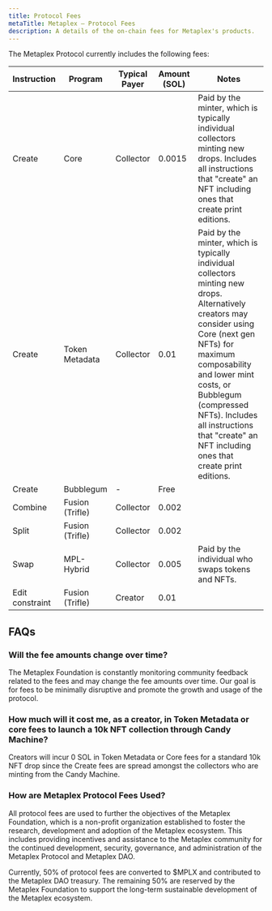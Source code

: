```yaml
---
title: Protocol Fees
metaTitle: Metaplex — Protocol Fees
description: A details of the on-chain fees for Metaplex's products.
---
```


The Metaplex Protocol currently includes the following fees:

| Instruction     | Program         | Typical Payer | Amount (SOL) | Notes                                                                                                                                                                                                                                                                                    |
| --------------- | --------------- | ------------- | ------------ | ---------------------------------------------------------------------------------------------------------------------------------------------------------------------------------------------------------------------------------------------------------------------------------------- |
| Create | Core | Collector | 0.0015 | Paid by the minter, which is typically individual collectors minting new drops. Includes all instructions that "create" an NFT including ones that create print editions. |
| Create          | Token Metadata  | Collector     | 0.01         | Paid by the minter, which is typically individual collectors minting new drops. Alternatively creators may consider using Core (next gen NFTs) for maximum composability and lower mint costs, or Bubblegum (compressed NFTs). Includes all instructions that "create" an NFT including ones that create print editions. |
| Create          | Bubblegum       | -             | Free |
| Combine         | Fusion (Trifle) | Collector     | 0.002        |                                                                                                                                                                                                                                                                                          |
| Split           | Fusion (Trifle) | Collector     | 0.002        |                                                                                                                                                                                                                                                                                          |
| Swap   | MPL-Hybrid | Collector | 0.005 | Paid by the individual who swaps tokens and NFTs. |
| Edit constraint | Fusion (Trifle) | Creator       | 0.01         |                                                                                                                                                                                                                                                                                          |


## FAQs

### Will the fee amounts change over time?

The Metaplex Foundation is constantly monitoring community feedback related to the fees and may change the fee amounts over time. Our goal is for fees to be minimally disruptive and promote the growth and usage of the protocol.

### How much will it cost me, as a creator, in Token Metadata or core fees to launch a 10k NFT collection through Candy Machine?

Creators will incur 0 SOL in Token Metadata or Core fees for a standard 10k NFT drop since the Create fees are spread amongst the collectors who are minting from the Candy Machine.

### How are Metaplex Protocol Fees Used?

All protocol fees are used to further the objectives of the Metaplex Foundation, which is a non-profit organization established to foster the research, development and adoption of the Metaplex ecosystem. This includes providing incentives and assistance to the Metaplex community for the continued development, security, governance, and administration of the Metaplex Protocol and Metaplex DAO.

Currently, 50% of protocol fees are converted to $MPLX and contributed to the Metaplex DAO treasury. The remaining 50% are reserved by the Metaplex Foundation to support the long-term sustainable development of the Metaplex ecosystem.